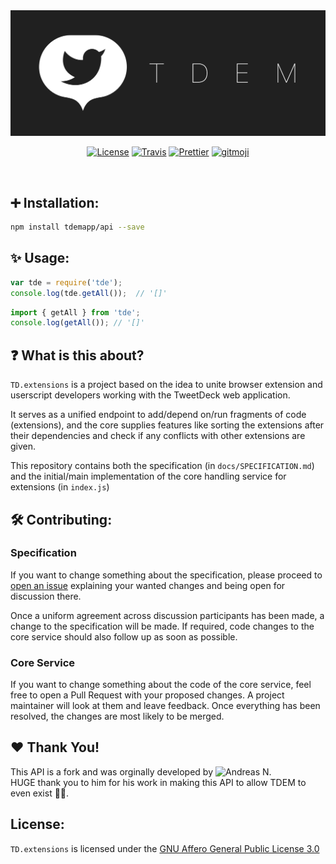 <div align='center'>

  <a href='https://github.com/tdemapp/tdem/releases'>
    <img alt='TweetDeck Extension Manager' src='https://raw.githubusercontent.com/tdemapp/assets/master/branding/Promotional-Marquee.png' />
  </a>

  [![License](https://img.shields.io/badge/license-agpl-blue.svg?longCache=true&style=for-the-badge)](https://github.com/tdemapp/api/blob/master/LICENSE) 
  [![Travis](https://img.shields.io/travis/tdemapp/api/master.svg?style=for-the-badge)](https://travis-ci.org/tdemapp/api) 
  [![Prettier](https://img.shields.io/badge/code--style-%20prettier-c596c7.svg?longCache=true&style=for-the-badge)](https://prettier.io/) 
  [![gitmoji](https://img.shields.io/badge/gitmoji-%20%F0%9F%98%9C%20%F0%9F%98%8D-FFDD67.svg?longCache=true&style=for-the-badge)](https://gitmoji.carloscuesta.me/) 

  <br />
</div>

## ➕ Installation:
```sh
npm install tdemapp/api --save
```

## ✨ Usage:
```javascript
var tde = require('tde');
console.log(tde.getAll());  // '[]'
```
```typescript
import { getAll } from 'tde';
console.log(getAll()); // '[]'
```

## ❓ What is this about?
`TD.extensions` is a project based on the idea to unite browser extension and userscript developers working with
the TweetDeck web application.

It serves as a unified endpoint to add/depend on/run fragments of code (extensions), and the core supplies features
like sorting the extensions after their dependencies and check if any conflicts with other extensions are given.

This repository contains both the specification (in `docs/SPECIFICATION.md`) and the initial/main implementation of
the core handling service for extensions (in `index.js`)

## 🛠 Contributing:

### Specification
If you want to change something about the specification, please proceed to [open an issue](https://github.com/DeckHack/TD.extensions/issues/new)
explaining your wanted changes and being open for discussion there.

Once a uniform agreement across discussion participants has been made, a change to the specification will be made. If required,
code changes to the core service should also follow up as soon as possible.

### Core Service
If you want to change something about the code of the core service, feel free to open a Pull Request with your proposed changes. 
A project maintainer will look at them and leave feedback. Once everything has been resolved, the changes are most likely to be
merged.

## ❤️ Thank You!
This API is a fork and was orginally developed by ![Andreas N](https://github.com/pixeldesu).  
HUGE thank you to him for his work in making this API to allow TDEM to even exist 🙌🏻.

## License:
`TD.extensions` is licensed under the [GNU Affero General Public License 3.0](https://www.gnu.org/licenses/agpl-3.0.en.html)
